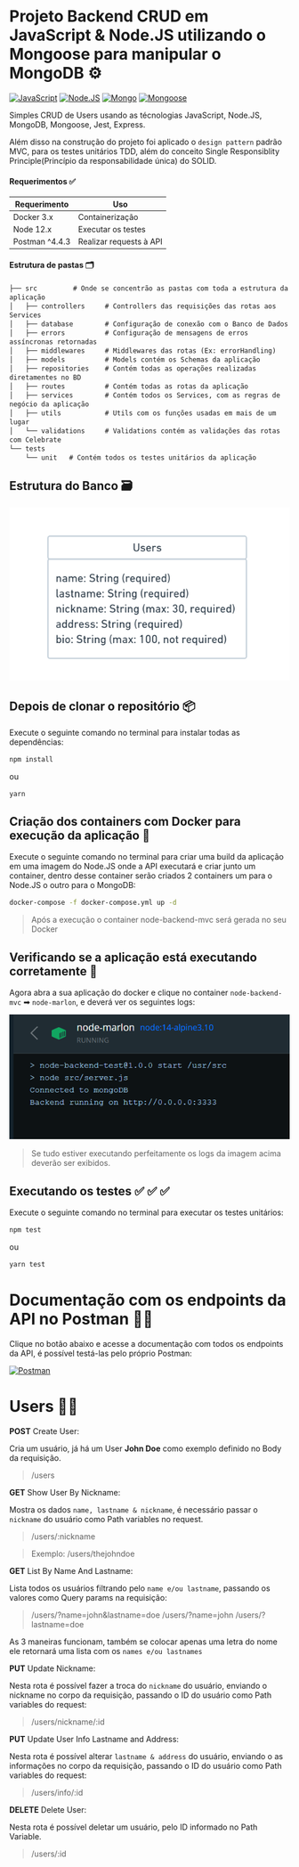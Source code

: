 # Projeto Backend CRUD em JavaScript & Node.JS utilizando o Mongoose para manipular o MongoDB ⚙

[![JavaScript](https://img.shields.io/badge/-JavaScript-F7DF1E?logo=javascript&logoColor=black)](https://developer.mozilla.org/pt-BR/docs/Web/JavaScript) [![Node.JS](https://img.shields.io/badge/-Node.JS-339933?logo=node.js&logoColor=white)](https://nodejs.org/en/) [![Mongo](https://img.shields.io/badge/-Mongo-47A248?logo=mongodb&logoColor=white)](https://docs.mongodb.com/) [![Mongoose](https://img.shields.io/badge/-Mongoose-880000?Color=white)](https://mongoosejs.com/docs/)

Simples CRUD de Users usando as técnologias JavaScript, Node.JS, MongoDB, Mongoose, Jest, Express.

Além disso na construção do projeto foi aplicado o `design pattern` padrão MVC, para os testes unitários TDD, além do conceito Single Responsiblity Principle(Princípio da responsabilidade única) do SOLID.

#### Requerimentos ✅

| Requerimento  | Uso |
| ------------- | -------------- |
| Docker 3.x    | Containerização |
| Node 12.x     | Executar os testes |
| Postman ^4.4.3 | Realizar requests à API |

#### Estrutura de pastas 🗂

```
├── src         # Onde se concentrão as pastas com toda a estrutura da aplicação
│   ├── controllers     # Controllers das requisições das rotas aos Services
│   ├── database        # Configuração de conexão com o Banco de Dados
│   ├── errors          # Configuração de mensagens de erros assíncronas retornadas
│   ├── middlewares     # Middlewares das rotas (Ex: errorHandling)
│   ├── models          # Models contém os Schemas da aplicação
│   ├── repositories    # Contém todas as operações realizadas diretamentes no BD
│   ├── routes          # Contém todas as rotas da aplicação
│   ├── services        # Contém todos os Services, com as regras de negócio da aplicação
│   ├── utils           # Utils com os funções usadas em mais de um lugar
│   └── validations     # Validations contém as validações das rotas com Celebrate
└── tests
    └── unit   # Contém todos os testes unitários da aplicação
```

## Estrutura do Banco 🗃

![UML do BD](.github/media/UML.png)

## Depois de clonar o repositório 📦

Execute o seguinte comando no terminal para instalar todas as dependências:

```bash
npm install
```
ou
```bash
yarn
```

## Criação dos containers com Docker para execução da aplicação 🐳

Execute o seguinte comando no terminal para criar uma build da aplicação em uma imagem do Node.JS onde a API executará e criar junto um container, dentro desse container serão criados 2 containers um para o Node.JS o outro para o MongoDB:

```bash
docker-compose -f docker-compose.yml up -d
```

> Após a execução o container node-backend-mvc será gerada no seu Docker

## Verificando se a aplicação está executando corretamente 🐳

Agora abra a sua  aplicação do docker e clique no container `node-backend-mvc` ➡ `node-marlon`, e deverá ver os seguintes logs:

![Node container Logs](.github/media/docker-logs.png)

> Se tudo estiver executando perfeitamente os logs da imagem acima deverão ser exibidos.

## Executando os testes ✅ ✅ ✅

Execute o seguinte comando no terminal para executar os testes unitários:

```bash
npm test
```
ou
```bash
yarn test
```

# Documentação com os endpoints da API no Postman 🐱‍🚀

Clique no botão abaixo e acesse a documentação com todos os endpoints da API, é possível testá-las pelo próprio Postman:

[![Postman](https://img.shields.io/badge/-POSTMAN-FF6C37?logo=postman&logoColor=white)](https://tinyurl.com/node-backend-mvc)

# Users 👨‍💻

**POST** Create User:

Cria um usuário, já há um User **John Doe** como exemplo definido no Body da requisição.

> /users

**GET** Show User By Nickname:

Mostra os dados `name, lastname & nickname`, é necessário passar o `nickname` do usuário como Path variables no request.

> /users/:nickname

> Exemplo: /users/thejohndoe

**GET** List By Name And Lastname:

Lista todos os usuários filtrando pelo `name e/ou lastname`, passando os valores como Query params na requisição:

> /users/?name=john&lastname=doe
> /users/?name=john
> /users/?lastname=doe

As 3 maneiras funcionam, também se colocar apenas uma letra do nome ele retornará uma lista com os `names e/ou lastnames`

**PUT** Update Nickname:

Nesta rota é possível fazer a troca do `nickname` do usuário, enviando o nickname no corpo da requisição, passando o ID do usuário como Path variables do request:

> /users/nickname/:id

**PUT** Update User Info Lastname and Address:

Nesta rota é possível alterar `lastname & address` do usuário, enviando o as informações no corpo da requisição, passando o ID do usuário como Path variables do request:

> /users/info/:id

**DELETE** Delete User:

Nesta rota é possível deletar um usuário, pelo ID informado no Path Variable.

> /users/:id
